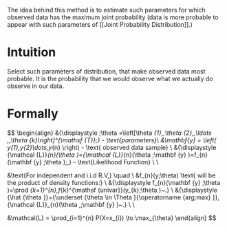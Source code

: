 The idea behind this method is to estimate such parameters for which observed data has the maximum joint probability (data is more probable to appear with such parameters of [[Joint Probability Distribution]].)

# Intuition
Select such parameters of distribution, that make observed data most probable. It is the probability that we would observe what we actually do observe in our data.

# Formally
$$
\begin{align}
&{\displaystyle \;\theta =\left[\theta _{1},\,\theta _{2},\,\ldots ,\,\theta _{k}\right]^{\mathsf {T}}\;} - \text{parameters}\\
&\mathbf{y} = \left( y_{1},y_{2}\dots,y_{n} \right) - \text{ observed data sample} \\
&{\displaystyle {\mathcal {L}}_{n}(\theta )={\mathcal {L}}_{n}(\theta ;\mathbf {y} )=f_{n}(\mathbf {y} ;\theta )\;,} - \text{Likelihood Function} \\ \\

&\text{For independent and i.i.d R.V,} \quad   \\
&f_{n}(y;\theta)  \text{ will be the product of density functions:} \\
&{\displaystyle f_{n}(\mathbf {y} ;\theta )=\prod _{k=1}^{n}\,f_{k}^{\mathsf {univar}}(y_{k};\theta )~.} \\
&{\displaystyle {\hat {\theta }}={\underset {\theta \in \Theta }{\operatorname {arg\;max} }}\,{\mathcal {L}}_{n}(\theta \,;\mathbf {y} )~.} \\ \\

&\mathcal{L} = \prod_{i=1}^{n} P(X=x_{i}) \to \max_{\theta}
\end{align}
$$
